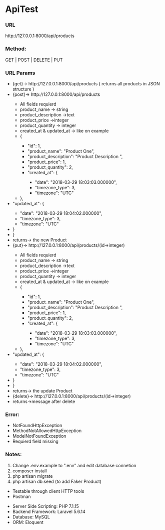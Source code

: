 <h1> ApiTest </h1>
<h3>URL</h3>
<p>http://127.0.0.1:8000/api/products</p>
<h3>Method:</h3>
<p>GET | POST | DELETE | PUT</p>
<h3>URL Params</h3>
<ul>
   <li>{get}-> http://127.0.0.1:8000/api/products ( returns all products in JSON structure )</li>
   <li>{post}-> http://127.0.0.1:8000/api/products </li>
   <ul>
      <li>All fields requierd</li>
      <li>product_name -> string</li>
      <li>product_description ->text</li>
      <li>product_price ->integer</li>
      <li>product_quantity -> integer</li>
      <li>created_at & updated_at -> like on example</li>
      <li>{</li>
      <ul>
         <li>"id": 1,</li>
         <li>"product_name": "Product One",</li>
         <li>"product_description": "Product Description ",</li>
         <li>"product_price": 1,</li>
         <li>"product_quantity": 2,</li>
         <li>"created_at": {</li>
         <ul>
            <li>"date": "2018-03-29 18:03:03.000000",</li>
            <li>"timezone_type": 3,</li>
            <li>"timezone": "UTC"</li>
         </ul>
      </ul>
      <li>},</li>
   </ul>
   <li>"updated_at": {</li>
   <ul>
      <li>"date": "2018-03-29 18:04:02.000000",</li>
      <li>"timezone_type": 3,</li>
      <li>"timezone": "UTC"</li>
   </ul>
   <li>}</li>
   <li>}</li>
   <li>returns-> the new Product</li>

<li>{put}-> http://127.0.0.1:8000/api/products/(id->integer)</li>
<ul>
   <li>All fields requierd</li>
   <li>product_name -> string</li>
   <li>product_description ->text</li>
   <li>product_price ->integer</li>
   <li>product_quantity -> integer</li>
   <li>created_at & updated_at -> like on example</li>
   <li>{</li>
   <ul>
      <li>"id": 1,</li>
      <li>"product_name": "Product One",</li>
      <li>"product_description": "Product Description ",</li>
      <li>"product_price": 1,</li>
      <li>"product_quantity": 2,</li>
      <li>"created_at": {</li>
      <ul>
         <li>"date": "2018-03-29 18:03:03.000000",</li>
         <li>"timezone_type": 3,</li>
         <li>"timezone": "UTC"</li>
      </ul>
   </ul>
   <li>},</li>
</ul>
<li>"updated_at": {</li>
<ul>
   <li>"date": "2018-03-29 18:04:02.000000",</li>
   <li>"timezone_type": 3,</li>
   <li>"timezone": "UTC"</li>
</ul>
<li>}</li>
<li>}</li>
<li>returns-> the update Product</li>

<li>{delete}-> http://127.0.0.1:8000/api/products/(id->integer)</li>
<li>returns->message after delete</li>
</ul>
<h3>Error:</h3>
<ul>
   <li>NotFoundHttpException</li>
   <li>MethodNotAllowedHttpException</li>
   <li>ModelNotFoundException</li>
   <li>Requierd field missing</li>
</ul>
<h3>Notes:</h3>
<ol>
   <li> Change .env.example to ".env" and edit database connetion</li>
   <li> composer install </li>
   <li> php artisan migrate </li>
   <li> php artisan db:seed (to add Faker Product)</li>
</ol>
<ul>
   <li>Testable through client HTTP tools</li>
   <li>Postman</li>
</ul>
<ul>
   <li>Server Side Scripting: PHP 7.1.15 </li>
   <li>Backend Framework: Laravel 5.6.14</li>
   <li>Database: MySQL</li>
   <li>ORM: Eloquent</li>
</ul>